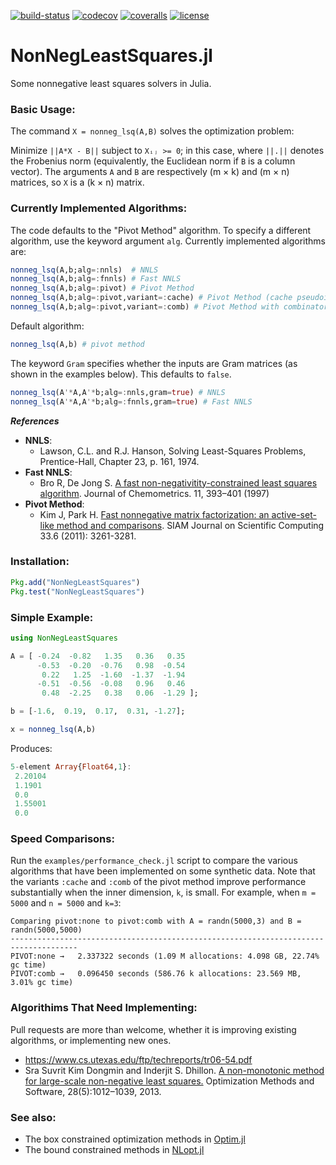 [![build-status][build-img]][build-url]
[![codecov][codecov-img]][codecov-url]
[![coveralls][coveralls-img]][coveralls-url]
[![license][license-img]][license-url]

# NonNegLeastSquares.jl
Some nonnegative least squares solvers in Julia.

### Basic Usage:

The command `X = nonneg_lsq(A,B)` solves the optimization problem:

Minimize `||A*X - B||` subject to `Xᵢⱼ >= 0`; in this case,
where `||.||` denotes the Frobenius norm (equivalently, the Euclidean norm if `B` is a column vector).
The arguments `A` and `B` are respectively (m × k) and (m × n) matrices, so `X` is a (k × n) matrix.

### Currently Implemented Algorithms:

The code defaults to the "Pivot Method" algorithm.
To specify a different algorithm, use the keyword argument `alg`. Currently implemented algorithms are:

```julia
nonneg_lsq(A,b;alg=:nnls)  # NNLS
nonneg_lsq(A,b;alg=:fnnls) # Fast NNLS
nonneg_lsq(A,b;alg=:pivot) # Pivot Method
nonneg_lsq(A,b;alg=:pivot,variant=:cache) # Pivot Method (cache pseudoinverse up front)
nonneg_lsq(A,b;alg=:pivot,variant=:comb) # Pivot Method with combinatorial least-squares
```

Default algorithm:

```julia
nonneg_lsq(A,b) # pivot method
```

The keyword `Gram` specifies whether the inputs are Gram matrices (as shown in the examples below).
This defaults to `false`.

```julia
nonneg_lsq(A'*A,A'*b;alg=:nnls,gram=true) # NNLS
nonneg_lsq(A'*A,A'*b;alg=:fnnls,gram=true) # Fast NNLS
```

***References***
* **NNLS**:
     * Lawson, C.L. and R.J. Hanson, Solving Least-Squares Problems, Prentice-Hall, Chapter 23, p. 161, 1974.
* **Fast NNLS**:
     * Bro R, De Jong S. [A fast non-negativitity-constrained least squares algorithm](https://dx.doi.org/10.1002%2F%28SICI%291099-128X%28199709%2F10%2911%3A5%3C393%3A%3AAID-CEM483%3E3.0.CO%3B2-L). Journal of Chemometrics. 11, 393–401 (1997)
* **Pivot Method**:
     * Kim J, Park H. [Fast nonnegative matrix factorization: an active-set-like method and comparisons](http://www.cc.gatech.edu/~hpark/papers/SISC_082117RR_Kim_Park.pdf). SIAM Journal on Scientific Computing 33.6 (2011): 3261-3281.

### Installation:

```julia
Pkg.add("NonNegLeastSquares")
Pkg.test("NonNegLeastSquares")
```

### Simple Example:

```julia
using NonNegLeastSquares

A = [ -0.24  -0.82   1.35   0.36   0.35
      -0.53  -0.20  -0.76   0.98  -0.54
       0.22   1.25  -1.60  -1.37  -1.94
      -0.51  -0.56  -0.08   0.96   0.46
       0.48  -2.25   0.38   0.06  -1.29 ];

b = [-1.6,  0.19,  0.17,  0.31, -1.27];

x = nonneg_lsq(A,b)
```

Produces:

```julia
5-element Array{Float64,1}:
 2.20104
 1.1901
 0.0
 1.55001
 0.0
```

### Speed Comparisons:

Run the `examples/performance_check.jl` script to compare the various algorithms that have been implemented on some synthetic data.
Note that the variants `:cache` and `:comb` of the pivot method improve performance substantially
when the inner dimension, `k`, is small.
For example, when `m = 5000` and `n = 5000` and `k=3`:

```
Comparing pivot:none to pivot:comb with A = randn(5000,3) and B = randn(5000,5000)
-------------------------------------------------------------------------------------
PIVOT:none →   2.337322 seconds (1.09 M allocations: 4.098 GB, 22.74% gc time)
PIVOT:comb →   0.096450 seconds (586.76 k allocations: 23.569 MB, 3.01% gc time)
```

### Algorithims That Need Implementing:

Pull requests are more than welcome, whether it is improving existing algorithms, or implementing new ones.

* https://www.cs.utexas.edu/ftp/techreports/tr06-54.pdf
* Sra Suvrit Kim Dongmin and Inderjit S. Dhillon.
[A non-monotonic method for large-scale non-negative least squares.](https://doi.org/10.1080/10556788.2012.656368)
Optimization Methods and Software, 28(5):1012–1039, 2013.


### See also:

* The box constrained optimization methods in
[Optim.jl](https://github.com/JuliaNLSolvers/Optim.jl)
* The bound constrained methods in
[NLopt.jl](https://github.com/JuliaOpt/NLopt.jl)

<!-- URLs -->
[build-img]: https://travis-ci.org/ahwillia/NonNegLeastSquares.jl.svg
[build-url]: https://travis-ci.org/ahwillia/NonNegLeastSquares.jl?branch=master
[codecov-img]: https://codecov.io/github/ahwillia/NonNegLeastSquares.jl/coverage.svg?branch=master
[codecov-url]: https://codecov.io/github/ahwillia/NonNegLeastSquares.jl?branch=master
[coveralls-img]: https://coveralls.io/repos/ahwillia/NonNegLeastSquares.jl/badge.svg?branch=master
[coveralls-url]: https://coveralls.io/github/ahwillia/NonNegLeastSquares.jl?branch=master
[license-img]: http://img.shields.io/badge/license-MIT-brightgreen.svg?style=flat
[license-url]: LICENSE.md
